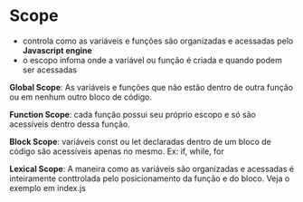 # Scope
- controla como as variáveis e funções são organizadas e acessadas pelo **Javascript engine**
- o escopo infoma onde a variável ou função é criada e quando podem ser acessadas

**Global Scope**: As variáveis e funções que não estão dentro de outra função ou em nenhum outro bloco de código.

**Function Scope**: cada função possui seu próprio escopo e só são acessíveis dentro dessa função.

**Block Scope**: variáveis const ou let declaradas dentro de um bloco de código são acessíveis apenas no mesmo. Ex: if, while, for

**Lexical Scope**: A maneira como as variáveis são organizadas e acessadas é inteiramente conttrolada pelo posicionamento da função e do bloco. Veja o exemplo em index.js
